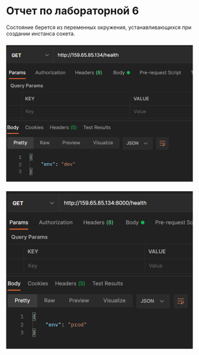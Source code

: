 # Отчет по лабораторной 6

Состояние берется из переменных окружения, устанавливающихся при создании инстанса сокета.
### 
![](1.PNG)
### 
![](2.PNG)
